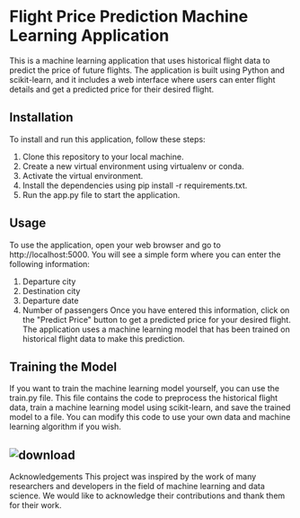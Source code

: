 # Flight Price Prediction Machine Learning Application
This is a machine learning application that uses historical flight data to predict the price of future flights. The application is built using Python and scikit-learn, and it includes a web interface where users can enter flight details and get a predicted price for their desired flight.

## Installation
To install and run this application, follow these steps:

1. Clone this repository to your local machine.
2. Create a new virtual environment using virtualenv or conda.
3. Activate the virtual environment.
4. Install the dependencies using pip install -r requirements.txt.
5. Run the app.py file to start the application.
 
## Usage
To use the application, open your web browser and go to http://localhost:5000. You will see a simple form where you can enter the following information:

1. Departure city
2. Destination city
3. Departure date
4. Number of passengers
Once you have entered this information, click on the "Predict Price" button to get a predicted price for your desired flight. The application uses a machine learning model that has been trained on historical flight data to make this prediction.

## Training the Model
If you want to train the machine learning model yourself, you can use the train.py file. This file contains the code to preprocess the historical flight data, train a machine learning model using scikit-learn, and save the trained model to a file. You can modify this code to use your own data and machine learning algorithm if you wish.

## ![download](https://user-images.githubusercontent.com/57935250/226847478-72ad5cbf-237e-4967-835a-d947559b6735.jpeg)
Acknowledgements
This project was inspired by the work of many researchers and developers in the field of machine learning and data science. We would like to acknowledge their contributions and thank them for their work.
